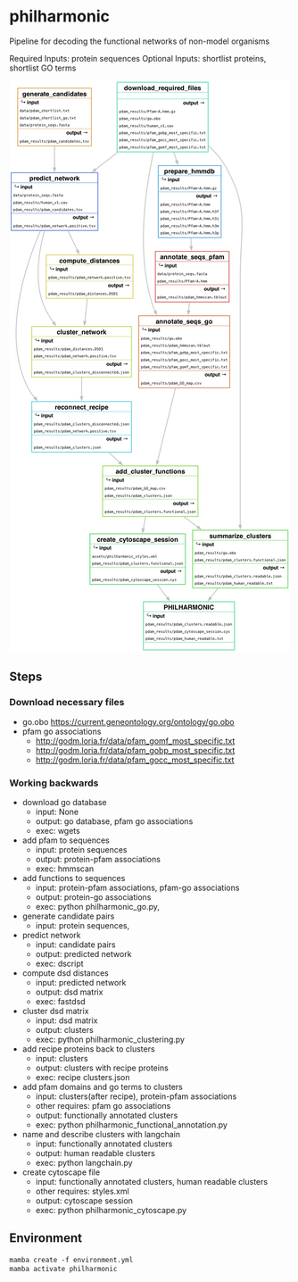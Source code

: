 # philharmonic
Pipeline for decoding the functional networks of non-model organisms

Required Inputs: protein sequences
Optional Inputs: shortlist proteins, shortlist GO terms

![snakemake filegraph](filegraph.png)

## Steps

### Download necessary files
- go.obo https://current.geneontology.org/ontology/go.obo
- pfam go associations
    - http://godm.loria.fr/data/pfam_gomf_most_specific.txt
    - http://godm.loria.fr/data/pfam_gobp_most_specific.txt
    - http://godm.loria.fr/data/pfam_gocc_most_specific.txt

### Working backwards

- download go database
    - input: None
    - output: go database, pfam go associations
    - exec: wgets
- add pfam to sequences
    - input: protein sequences
    - output: protein-pfam associations
    - exec: hmmscan
- add functions to sequences
    - input: protein-pfam associations, pfam-go associations
    - output: protein-go associations
    - exec: python philharmonic_go.py, 
- generate candidate pairs
    - input: protein sequences, 
- predict network
    - input: candidate pairs
    - output: predicted network
    - exec: dscript
- compute dsd distances
    - input: predicted network
    - output: dsd matrix
    - exec: fastdsd
- cluster dsd matrix
    - input: dsd matrix
    - output: clusters
    - exec: python philharmonic_clustering.py
- add recipe proteins back to clusters
    - input: clusters
    - output: clusters with recipe proteins
    - exec: recipe clusters.json
- add pfam domains and go terms to clusters
    - input: clusters(after recipe), protein-pfam associations
    - other requires: pfam go associations
    - output: functionally annotated clusters
    - exec: python philharmonic_functional_annotation.py
- name and describe clusters with langchain
    - input: functionally annotated clusters
    - output: human readable clusters
    - exec: python langchain.py
- create cytoscape file
    - input: functionally annotated clusters, human readable clusters
    - other requires: styles.xml
    - output: cytoscape session
    - exec: python philharmonic_cytoscape.py

## Environment

```
mamba create -f environment.yml
mamba activate philharmonic
```
